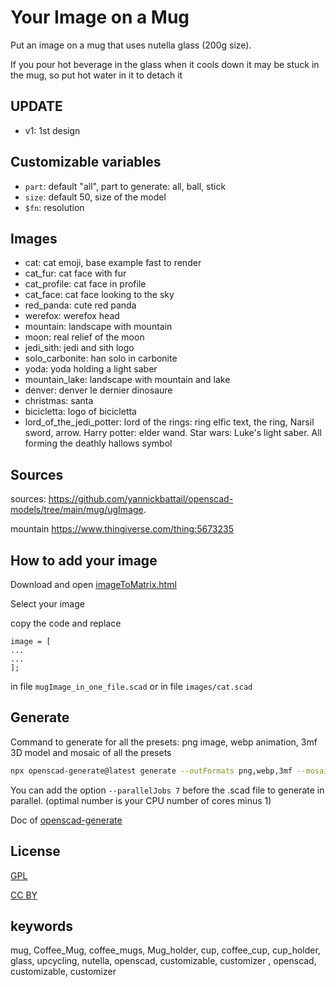# Your Image on a Mug

Put an image on a mug that uses nutella glass (200g size).

If you pour hot beverage in the glass when it cools down it may be stuck in the mug, so put hot water in it to detach it

## UPDATE

- v1: 1st design

## Customizable variables

- `part`: default "all", part to generate: all, ball, stick
- `size`: default 50, size of the model
- `$fn`: resolution

## Images

- cat: cat emoji, base example fast to render
- cat_fur: cat face with fur
- cat_profile: cat face in profile
- cat_face: cat face looking to the sky
- red_panda: cute red panda
- werefox: werefox head
- mountain: landscape with mountain
- moon: real relief of the moon
- jedi_sith: jedi and sith logo
- solo_carbonite: han solo in carbonite
- yoda: yoda holding a light saber
- mountain_lake: landscape with mountain and lake
- denver: denver le dernier dinosaure
- christmas: santa
- bicicletta: logo of bicicletta
- lord_of_the_jedi_potter: lord of the rings: ring elfic text, the ring, Narsil sword, arrow. Harry potter: elder wand. Star wars: Luke's light saber. All forming the deathly hallows symbol

## Sources

sources: https://github.com/yannickbattail/openscad-models/tree/main/mug/ugImage.

mountain https://www.thingiverse.com/thing:5673235

## How to add your image

Download and open [imageToMatrix.html](imageToMatrix.html)

Select your image

copy the code and replace

```
image = [
...
...
];
```

in file `mugImage_in_one_file.scad` or in file `images/cat.scad`

## Generate

Command to generate for all the presets: png image, webp animation, 3mf 3D model and mosaic of all the presets

```bash
npx openscad-generate@latest generate --outFormats png,webp,3mf --mosaicFormat 4,4 --configFile ../globalConfig.yaml ./mugImage.scad
```

You can add the option `--parallelJobs 7` before the .scad file to generate in parallel. (optimal number is your CPU number of cores minus 1)

Doc of [openscad-generate](https://github.com/yannickbattail/openscad-generate)

## License

[GPL](https://www.gnu.org/licenses/gpl-3.0.html)

[CC BY](https://creativecommons.org/licenses/by/4.0/)

## keywords

mug, Coffee_Mug, coffee_mugs, Mug_holder, cup, coffee_cup, cup_holder, glass, upcycling, nutella, openscad, customizable, customizer , openscad, customizable, customizer
